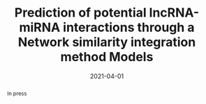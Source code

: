 ---
title: Prediction of potential lncRNA-miRNA interactions through a Network similarity integration method
  Models
date: '2021-04-01'
publishDate: '2021-04-01T13:36:27.550225Z'
authors:
- Weizhe Ding
- Yang Nan
- Shujuan Wu
- Di Cui
- Li Zhang*
- Hongsheng Liu*
publication_types:
- '2'
abstract: 'In press'
featured: false
publication: '*Journal of Chemical Theory and Computation*'
#url_pdf: https://doi.org/10.1021/acs.jctc.0c00514
#doi: 10.1021/acs.jctc.0c00514
---